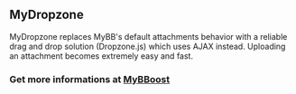 ## MyDropzone

MyDropzone replaces MyBB's default attachments behavior with a reliable drag and drop solution (Dropzone.js) which uses AJAX instead. Uploading an attachment becomes extremely easy and fast.

### Get more informations at [MyBBoost](https://www.mybboost.com/thread-release-mydropzone-1-2)
